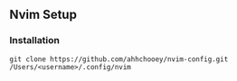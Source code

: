 ## Nvim Setup

### Installation

```
git clone https://github.com/ahhchooey/nvim-config.git /Users/<username>/.config/nvim
```
